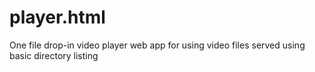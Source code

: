 # player.html
One file drop-in video player web app for using video files served using basic directory listing
